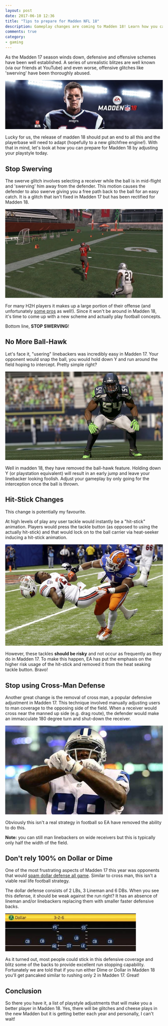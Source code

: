 ```yaml
---
layout: post
date: 2017-06-10 12:36
title: "Tips to prepare for Madden NFL 18"
description: Gameplay changes are coming to Madden 18! Learn how you can adjust your gameplay style today.
comments: true
category: 
- gaming
---
```



As the Madden 17 season winds down, defensive and offensive schemes have been well established. A series of unrealistic blitzes are well known (via our friends at YouTube) and even worse, offensive glitches like 'swerving' have been thoroughly abused. 


![Madden 18 Tips](/images/feature-madden.jpg)


Lucky for us, the release of madden 18 should put an end to all this and the playerbase will need to adapt (hopefully to a new glitchfree engine!). With that in mind, let's look at how you can prepare for Madden 18 by adjusting your playstyle today.

<!--more-->

Stop Swerving
------------------

The swerve glitch involves selecting a receiver while the ball is in mid-flight and 'swerving' him away from the defender. This motion causes the defender to also swerve giving you a free path back to the ball for an easy catch. It is a glitch that isn't fixed in Madden 17 but has been rectified for Madden 18.

![Madden 17 Swerve](/images/post-assets/swerve.jpg)

For many H2H players it makes up a large portion of their offense (and unfortunately [some pros](https://twitter.com/volterax?lang=en) as well!). Since it won't be around in Madden 18, it's time to come up with a new scheme and actually play football concepts.

Bottom line, **STOP SWERVING**!


No More Ball-Hawk
---------------------

Let's face it, "usering" linebackers was incredibly easy in Madden 17. Your opponent would snap the ball, you would hold down Y and run around the field hoping to intercept. Pretty simple right? 

![Madden 17 Ball hawk](/images/post-assets/wagner-ball-hawk.jpg)

Well in madden 18, they have removed the ball-hawk feature. Holding down Y (or playstation equivalent) will result in an early jump and leave your linebacker looking foolish. Adjust your gameplay by only going for the interception once the ball is thrown. 

Hit-Stick Changes
---------------------

This change is potentially my favourite. 

At high levels of play any user tackle would instantly be a "hit-stick" animation. Players would press the tackle button (as opposed to using the actually hit-stick) and that would lock on to the ball carrier via heat-seeker inducing a hit-stick animation. 

![Madden Hit Stick](/images/post-assets/hit-stick.jpg)

However, these tackles **should be risky** and not occur as frequently as they do in Madden 17. To make this happen, EA has put the emphasis on the higher risk usage of the hit-stick and removed it from the heat seaking tackle button. Bravo!

Stop using Cross-Man Defense
----------------------------

Another great change is the removal of cross man, a popular defensive adjustment in Madden 17. This technique involved manually adjusting users to man coverage to the opposing side of the field. When a receiver would cross near the manned up side (e.g. drag route), the defender would make an immacculate 180 degree turn and shut-down the receiver. 

![No More Cross Man Madden 18](/images/post-assets/dez-x.jpg)

Obviously this isn't a real strategy in football so EA have removed the ability to do this.

**Note:** you can still man linebackers on wide receivers but this is typically only half the width of the field.

Don't rely 100% on Dollar or Dime
---------------------------------

One of the most frustrating aspects of Madden 17 this year was opponents that would [spam dollar defense all game](https://www.youtube.com/watch?v=4v3Mk30nXy4). Similar to cross man, this isn't a viable real life football strategy.

The dollar defense consists of 2 LBs, 3 Lineman and 6 DBs. When you see this defense, it should be weak against the run right? It has an absence of lineman and/or linebackers replacing them with smaller faster defensive backs. 

![Dollar Defense in Madden](/images/post-assets/dollar-defense-formation.jpg)

As it turned out, most people could stick in this defensive coverage and blitz some of the backs to provide excellent run stopping capability. Fortunately we are told that if you run either Dime or Dollar in Madden 18 you'll get pancaked similar to rushing only 2 in Madden 17. Great!

Conclusion
----------

So there you have it, a list of playstyle adjustments that will make you a better player in Madden 18. Yes, there will be glitches and cheese plays in the new Madden but it is getting better each year and personally, I can't wait!



